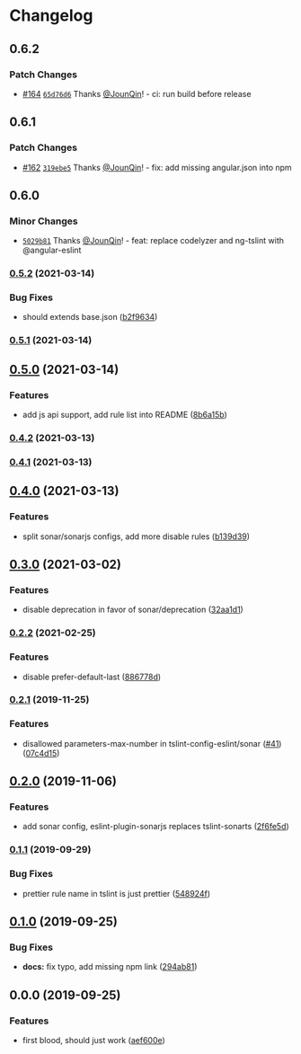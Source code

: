 # Changelog

## 0.6.2

### Patch Changes

- [#164](https://github.com/rx-ts/tslint-config-eslint/pull/164) [`65d76d6`](https://github.com/rx-ts/tslint-config-eslint/commit/65d76d62972f36ae9547ff471dba26c5a59b878a) Thanks [@JounQin](https://github.com/JounQin)! - ci: run build before release

## 0.6.1

### Patch Changes

- [#162](https://github.com/rx-ts/tslint-config-eslint/pull/162) [`319ebe5`](https://github.com/rx-ts/tslint-config-eslint/commit/319ebe5b5129846b961b6a862edb41bf44b11935) Thanks [@JounQin](https://github.com/JounQin)! - fix: add missing angular.json into npm

## 0.6.0

### Minor Changes

- [`5029b81`](https://github.com/rx-ts/tslint-config-eslint/commit/5029b81e2f7cfffdc946a819be480c4b4008b7bf) Thanks [@JounQin](https://github.com/JounQin)! - feat: replace codelyzer and ng-tslint with @angular-eslint

### [0.5.2](https://github.com/rx-ts/tslint-config-eslint/compare/v0.5.1...v0.5.2) (2021-03-14)

### Bug Fixes

- should extends base.json ([b2f9634](https://github.com/rx-ts/tslint-config-eslint/commit/b2f96342b12f0a0fe5d02e21b6180a4b30d0bc41))

### [0.5.1](https://github.com/rx-ts/tslint-config-eslint/compare/v0.5.0...v0.5.1) (2021-03-14)

## [0.5.0](https://github.com/rx-ts/tslint-config-eslint/compare/v0.4.2...v0.5.0) (2021-03-14)

### Features

- add js api support, add rule list into README ([8b6a15b](https://github.com/rx-ts/tslint-config-eslint/commit/8b6a15b653a58e360ef095fe34ed56ced02f276f))

### [0.4.2](https://github.com/rx-ts/tslint-config-eslint/compare/v0.4.1...v0.4.2) (2021-03-13)

### [0.4.1](https://github.com/rx-ts/tslint-config-eslint/compare/v0.4.0...v0.4.1) (2021-03-13)

## [0.4.0](https://github.com/rx-ts/tslint-config-eslint/compare/v0.3.0...v0.4.0) (2021-03-13)

### Features

- split sonar/sonarjs configs, add more disable rules ([b139d39](https://github.com/rx-ts/tslint-config-eslint/commit/b139d39ffb9c8840ec16509ff87d3ce461a411a2))

## [0.3.0](https://github.com/rx-ts/tslint-config-eslint/compare/v0.2.2...v0.3.0) (2021-03-02)

### Features

- disable deprecation in favor of sonar/deprecation ([32aa1d1](https://github.com/rx-ts/tslint-config-eslint/commit/32aa1d1e58349ae29f54b684128555a1f686be3a))

### [0.2.2](https://github.com/rx-ts/tslint-config-eslint/compare/v0.2.1...v0.2.2) (2021-02-25)

### Features

- disable prefer-default-last ([886778d](https://github.com/rx-ts/tslint-config-eslint/commit/886778db105a837ba2193fc84ae413b27100d1e1))

### [0.2.1](https://github.com/rx-ts/tslint-config-eslint/compare/v0.2.0...v0.2.1) (2019-11-25)

### Features

- disallowed parameters-max-number in tslint-config-eslint/sonar ([#41](https://github.com/rx-ts/tslint-config-eslint/issues/41)) ([07c4d15](https://github.com/rx-ts/tslint-config-eslint/commit/07c4d15120808560dbfb88df07901f0f4e9cd5de))

## [0.2.0](https://github.com/rx-ts/tslint-config-eslint/compare/v0.1.1...v0.2.0) (2019-11-06)

### Features

- add sonar config, eslint-plugin-sonarjs replaces tslint-sonarts ([2f6fe5d](https://github.com/rx-ts/tslint-config-eslint/commit/2f6fe5d265869ed9aff549c6808e08d4fab0807a))

### [0.1.1](https://github.com/rx-ts/tslint-config-eslint/compare/v0.1.0...v0.1.1) (2019-09-29)

### Bug Fixes

- prettier rule name in tslint is just prettier ([548924f](https://github.com/rx-ts/tslint-config-eslint/commit/548924f))

## [0.1.0](https://github.com/rx-ts/tslint-config-eslint/compare/v0.0.0...v0.1.0) (2019-09-25)

### Bug Fixes

- **docs:** fix typo, add missing npm link ([294ab81](https://github.com/rx-ts/tslint-config-eslint/commit/294ab81))

## 0.0.0 (2019-09-25)

### Features

- first blood, should just work ([aef600e](https://github.com/rx-ts/tslint-config-eslint/commit/aef600e))
